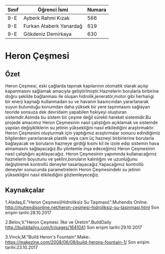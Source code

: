 

Sınıf  |      Öğrenci İsmi      | Numara
-------|------------------------|--------
9-E    | Ayberk Rahmi Kızak     | 566
9-E    | Furkan Ataberk Yanardağ| 619 
9-E    | Gökdeniz Demirkaya     | 630

# Heron Çeşmesi 

## Özet
  Heron Çeşmesi, eski çağlarda tapınak kapılarının otomatik olarak açılıp kapanmasını sağlamak amacıyla geliştirilmiştir.Haznelerin borularla birbirine doğru şekilde bağlanması ile oluşan hidrolik,jeneratör,motor gibi herhangi bir enerji kaynağı kullanmadan su ve havanın basıncından yararlanarak suyun bulunduğu konumdan daha yüksek bir yere taşınmasını sağlayan teoride sonsuza dek devridaim yapabilen fıskiyeyi oluşturan sistemdir.Aslında bu sistem bir çeşme değil sürekli hareket sistemidir.Bu projede amacımız Heron Çeşmesinin nasıl çalıştığını açıklamak ve sistemde yapılan değişikliklerin su jetinin yüksekliğini nasıl etkilediğini araştırmaktır.
  Heron Çeşmesini oluşturmak için yaptığımız araştırmalar sonucu edindiğimiz bilgilerden yararlanarak plastik veya cam üç hazneyi birbirlerine borularla bağlayacak ve boruların hazneye girdiği kısmı kil ile izole edip sistemin hava almamasını sağlayacağız.Bu yöntemle inşa edeceğimiz Heron Çeşmesinin nasıl çalıştığını açıklayacağız. Heron Çeşmesinin yapımında kullanacağımız haznelerin boyutunu ve şeklini,boruların kalınlığını ve uzunluğunu değiştirerek kontrollü deneyler tasarlayacağız.Yapacağımız kontrollü deneyler sonucunda parametrelerin Heron Çeşmesindeki su jetinin yüksekliğini nasıl etkilediğini gözlemleyeceğiz.

## Kaynakçalar  

1.Aladaş,E."Heron Çeşmesi(Hidroliksiz Su Taşıması)".Muhendis Online.
  http://muhendisonline.net/heron-cesmesi-hidroliksiz-su-tasinmasi.html
  Son erişim tarihi:28.10.2017

2.Belov,V."Heron Çeşmesi: İlke ve Üretim".BuildDaily
  http://builddailys.com/tr/pages/1641041
  Son erişim tarihi:29.10.2017

3.Vinck,M."Build Heron's Fountain".Make:.
  https://makezine.com/2008/06/08/build-herons-fountain-1/
  Son erişim tarihi:23.10.2017
 
